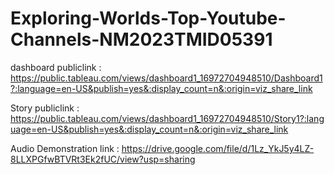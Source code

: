 # Exploring-Worlds-Top-Youtube-Channels-NM2023TMID05391



dashboard publiclink : https://public.tableau.com/views/dashboard1_16972704948510/Dashboard1?:language=en-US&publish=yes&:display_count=n&:origin=viz_share_link


Story publiclink : https://public.tableau.com/views/dashboard1_16972704948510/Story1?:language=en-US&publish=yes&:display_count=n&:origin=viz_share_link


Audio Demonstration link : https://drive.google.com/file/d/1Lz_YkJ5y4LZ-8LLXPGfwBTVRt3Ek2fUC/view?usp=sharing
